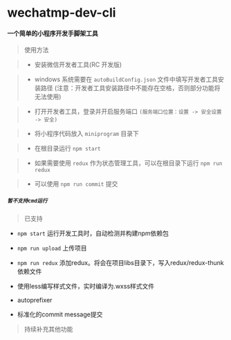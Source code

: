 # wechatmp-dev-cli

#### 一个简单的小程序开发手脚架工具

> 使用方法

>+ 安装微信开发者工具(RC 开发版)

>+ windows 系统需要在 `autoBuildConfig.json` 文件中填写开发者工具安装路径 (注意：开发者工具安装路径中不能存在空格，否则部分功能将无法使用)

>+ 打开开发者工具，登录并开启服务端口  `(服务端口位置：设置 -> 安全设置 -> 安全)`

>+ 将小程序代码放入 `miniprogram` 目录下

>+ 在根目录运行 `npm start`

>+ 如果需要使用 `redux` 作为状态管理工具，可以在根目录下运行 `npm run redux`

>+ 可以使用 `npm run commit` 提交

##### `暂不支持cmd运行`

> 已支持

- `npm start` 运行开发工具时，自动检测并构建npm依赖包

- `npm run upload` 上传项目

- `npm run redux` 添加redux。将会在项目libs目录下，写入redux/redux-thunk依赖文件

- 使用less编写样式文件，实时编译为.wxss样式文件

- autoprefixer

- 标准化的commit message提交



> 持续补充其他功能
